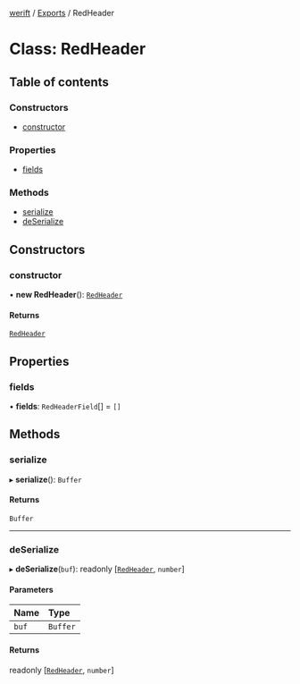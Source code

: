 [werift](../README.md) / [Exports](../modules.md) / RedHeader

# Class: RedHeader

## Table of contents

### Constructors

- [constructor](RedHeader.md#constructor)

### Properties

- [fields](RedHeader.md#fields)

### Methods

- [serialize](RedHeader.md#serialize)
- [deSerialize](RedHeader.md#deserialize)

## Constructors

### constructor

• **new RedHeader**(): [`RedHeader`](RedHeader.md)

#### Returns

[`RedHeader`](RedHeader.md)

## Properties

### fields

• **fields**: `RedHeaderField`[] = `[]`

## Methods

### serialize

▸ **serialize**(): `Buffer`

#### Returns

`Buffer`

___

### deSerialize

▸ **deSerialize**(`buf`): readonly [[`RedHeader`](RedHeader.md), `number`]

#### Parameters

| Name | Type |
| :------ | :------ |
| `buf` | `Buffer` |

#### Returns

readonly [[`RedHeader`](RedHeader.md), `number`]
